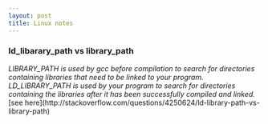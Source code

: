 ```yaml
---
layout: post
title: Linux notes
---
```



### ld_libarary_path vs library_path

<cite>
LIBRARY_PATH is used by gcc before compilation to search for directories containing libraries that need to be linked to your program.
</cite>

<cite>
LD_LIBRARY_PATH is used by your program to search for directories containing the libraries after it has been successfully compiled and linked.
</cite>
[see here](http://stackoverflow.com/questions/4250624/ld-library-path-vs-library-path)


